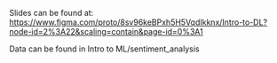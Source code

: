 Slides can be found at: https://www.figma.com/proto/8sv96keBPxh5H5VqdIkknx/Intro-to-DL?node-id=2%3A22&scaling=contain&page-id=0%3A1

Data can be found in Intro to ML/sentiment_analysis
